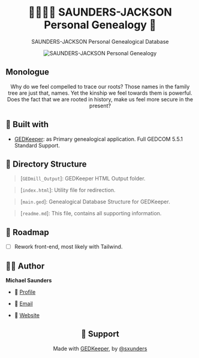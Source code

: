 <h1 align="center">👨‍👩‍👧‍👦 SAUNDERS-JACKSON Personal Genealogy 🌳</h1>
<p align="center">SAUNDERS-JACKSON Personal Genealogical Database</p>

<p align="center" title="SAUNDERS-JACKSON Personal Genealogy"><img src="https://macedonpubliclibrary.files.wordpress.com/2020/03/word-cloud-3331301.png" alt="SAUNDERS-JACKSON Personal Genealogy"/></p>

## Monologue

<p align="center">Why do we feel compelled to trace our roots? Those names in the family tree are just that, names. Yet the kinship we feel towards them is powerful. Does the fact that we are rooted in history, make us feel more secure in the present?</p>

## 👷 Built with

- [GEDKeeper](https://github.com/serg-norseman/gedkeeper "GEDKeeper"): as Primary genealogical application. Full GEDCOM 5.5.1 Standard Support.


## 📂 Directory Structure

> [`GEDmill_Output`]: GEDKeeper HTML Output folder.

> [`index.html`]: Utility file for redirection.

> [`main.ged`]: Genealogical Database Structure for GEDKeeper.

> [`readme.md`]: This file, contains all supporting information.

## 📄 Roadmap

- [ ] Rework front-end, most likely with Tailwind.

## 🧑🏻 Author

**Michael Saunders**

- 🌌 [Profile](https://github.com/thgilartlu "Michael Saunders")

- 🏮 [Email](mailto:mike@sxunders.com "Genealogical Enquiry")

- 🦁 [Website](https://sxunders.com/ "Website")

<h2 align="center">🤝 Support</h2>

<p align="center">Made with <a href="https://github.com/serg-norseman/gedkeeper">GEDKeeper</a>, by <a href="https://sxunders.com/">@sxunders</a></p>
